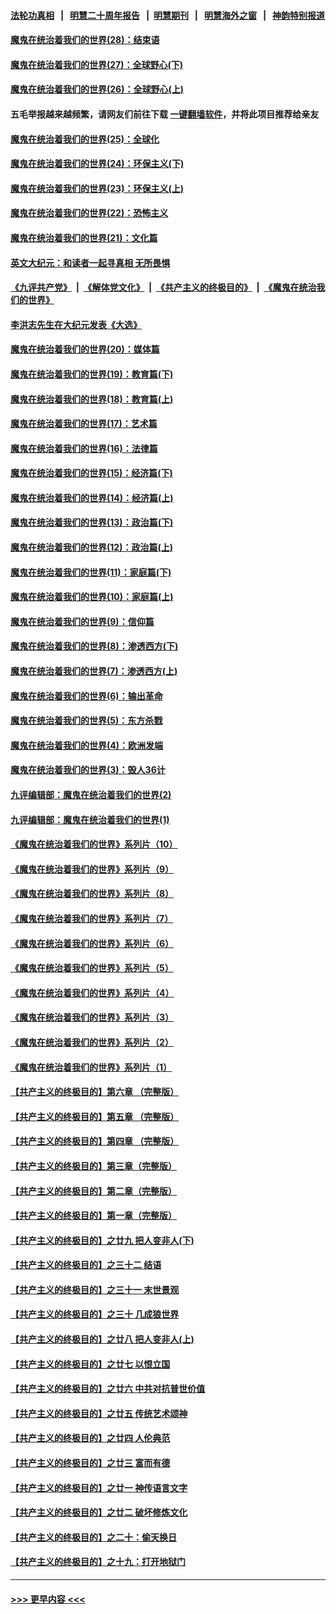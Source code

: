 #### [法轮功真相](https://github.com/gfw-breaker/truth/blob/master/README.md?t=0) &nbsp;&nbsp;|&nbsp;&nbsp; [明慧二十周年报告](https://github.com/gfw-breaker/mh-reports/blob/master/README.md?t=0) &nbsp;&nbsp;|&nbsp;&nbsp;[明慧期刊](https://github.com/gfw-breaker/mh-qikan) &nbsp;&nbsp;|&nbsp;&nbsp; [明慧海外之窗](https://github.com/gfw-breaker/mh-news/blob/master/README.md?t=0) &nbsp;&nbsp;|&nbsp;&nbsp; [神韵特别报道](https://github.com/gfw-breaker/mh-news/blob/master/shenyun.md?t=0)
#### [魔鬼在统治着我们的世界(28)：结束语](../pages/nsc422/n10936246.md?t=06110402) 
#### [魔鬼在统治着我们的世界(27)：全球野心(下)](../pages/nsc422/n10928319.md?t=06110402) 
#### [魔鬼在统治着我们的世界(26)：全球野心(上)](../pages/nsc422/n10900318.md?t=06110402) 
#### 五毛举报越来越频繁，请网友们前往下载 [一键翻墙软件](https://github.com/gfw-breaker/ssr-accounts)，并将此项目推荐给亲友
#### [魔鬼在统治着我们的世界(25)：全球化](../pages/nsc422/n10788205.md?t=06110402) 
#### [魔鬼在统治着我们的世界(24)：环保主义(下)](../pages/nsc422/n10695307.md?t=06110402) 
#### [魔鬼在统治着我们的世界(23)：环保主义(上)](../pages/nsc422/n10688613.md?t=06110402) 
#### [魔鬼在统治着我们的世界(22)：恐怖主义](../pages/nsc422/n10614727.md?t=06110402) 
#### [魔鬼在统治着我们的世界(21)：文化篇](../pages/nsc422/n10597706.md?t=06110402) 
#### [英文大纪元：和读者一起寻真相 无所畏惧](../pages/nsc422/n12542027.md?t=06110402) 
#### [《九评共产党》](https://github.com/begood0513/9ping.md/blob/master/README.md) &nbsp;|&nbsp; [《解体党文化》](../../../../jtdwh.md/blob/master/README.md)  &nbsp;|&nbsp; [《共产主义的终极目的》](../../../../gczydzjmd.md/blob/master/README.md) &nbsp;|&nbsp; [《魔鬼在统治我们的世界》](../../../../mgztzwmdsj.md/blob/master/README.md) 
#### [李洪志先生在大纪元发表《大选》](../pages/nsc422/n12534746.md?t=06110402) 
#### [魔鬼在统治着我们的世界(20)：媒体篇](../pages/nsc422/n10586579.md?t=06110402) 
#### [魔鬼在统治着我们的世界(19)：教育篇(下)](../pages/nsc422/n10564808.md?t=06110402) 
#### [魔鬼在统治着我们的世界(18)：教育篇(上)](../pages/nsc422/n10526970.md?t=06110402) 
#### [魔鬼在统治着我们的世界(17)：艺术篇](../pages/nsc422/n10499093.md?t=06110402) 
#### [魔鬼在统治着我们的世界(16)：法律篇](../pages/nsc422/n10485969.md?t=06110402) 
#### [魔鬼在统治着我们的世界(15)：经济篇(下)](../pages/nsc422/n10469975.md?t=06110402) 
#### [魔鬼在统治着我们的世界(14)：经济篇(上)](../pages/nsc422/n10457370.md?t=06110402) 
#### [魔鬼在统治着我们的世界(13)：政治篇(下)](../pages/nsc422/n10448270.md?t=06110402) 
#### [魔鬼在统治着我们的世界(12)：政治篇(上)](../pages/nsc422/n10444576.md?t=06110402) 
#### [魔鬼在统治着我们的世界(11)：家庭篇(下)](../pages/nsc422/n10440961.md?t=06110402) 
#### [魔鬼在统治着我们的世界(10)：家庭篇(上)](../pages/nsc422/n10435448.md?t=06110402) 
#### [魔鬼在统治着我们的世界(9)：信仰篇](../pages/nsc422/n10432159.md?t=06110402) 
#### [魔鬼在统治着我们的世界(8)：渗透西方(下)](../pages/nsc422/n10429603.md?t=06110402) 
#### [魔鬼在统治着我们的世界(7)：渗透西方(上)](../pages/nsc422/n10426013.md?t=06110402) 
#### [魔鬼在统治着我们的世界(6)：输出革命](../pages/nsc422/n10421536.md?t=06110402) 
#### [魔鬼在统治着我们的世界(5)：东方杀戮](../pages/nsc422/n10417707.md?t=06110402) 
#### [魔鬼在统治着我们的世界(4)：欧洲发端](../pages/nsc422/n10414890.md?t=06110402) 
#### [魔鬼在统治着我们的世界(3)：毁人36计](../pages/nsc422/n10411583.md?t=06110402) 
#### [九评编辑部：魔鬼在统治着我们的世界(2)](../pages/nsc422/n10410036.md?t=06110402) 
#### [九评编辑部：魔鬼在统治着我们的世界(1)](../pages/nsc422/n10406825.md?t=06110402) 
#### [《魔鬼在统治着我们的世界》系列片（10）](../pages/nsc422/n12292670.md?t=06110402) 
#### [《魔鬼在统治着我们的世界》系列片（9）](../pages/nsc422/n12290859.md?t=06110402) 
#### [《魔鬼在统治着我们的世界》系列片（8）](../pages/nsc422/n12287445.md?t=06110402) 
#### [《魔鬼在统治着我们的世界》系列片（7）](../pages/nsc422/n12283425.md?t=06110402) 
#### [《魔鬼在统治着我们的世界》系列片（6）](../pages/nsc422/n12282314.md?t=06110402) 
#### [《魔鬼在统治着我们的世界》系列片（5）](../pages/nsc422/n12281419.md?t=06110402) 
#### [《魔鬼在统治着我们的世界》系列片（4）](../pages/nsc422/n12274024.md?t=06110402) 
#### [《魔鬼在统治着我们的世界》系列片（3）](../pages/nsc422/n12271322.md?t=06110402) 
#### [《魔鬼在统治着我们的世界》系列片（2）](../pages/nsc422/n12269049.md?t=06110402) 
#### [《魔鬼在统治着我们的世界》系列片（1）](../pages/nsc422/n12267575.md?t=06110402) 
#### [【共产主义的终极目的】第六章 （完整版）](../pages/nsc422/n11428913.md?t=06110402) 
#### [【共产主义的终极目的】第五章 （完整版）](../pages/nsc422/n11428912.md?t=06110402) 
#### [【共产主义的终极目的】第四章 （完整版）](../pages/nsc422/n11428907.md?t=06110402) 
#### [【共产主义的终极目的】第三章（完整版）](../pages/nsc422/n11428848.md?t=06110402) 
#### [【共产主义的终极目的】第二章（完整版）](../pages/nsc422/n11428831.md?t=06110402) 
#### [【共产主义的终极目的】第一章（完整版）](../pages/nsc422/n11417651.md?t=06110402) 
#### [【共产主义的终极目的】之廿九 把人变非人(下)](../pages/nsc422/n11344140.md?t=06110402) 
#### [【共产主义的终极目的】之三十二 结语](../pages/nsc422/n11360535.md?t=06110402) 
#### [【共产主义的终极目的】之三十一 末世景观](../pages/nsc422/n11351129.md?t=06110402) 
#### [【共产主义的终极目的】之三十 几成狼世界](../pages/nsc422/n11348280.md?t=06110402) 
#### [【共产主义的终极目的】之廿八 把人变非人(上)](../pages/nsc422/n11340492.md?t=06110402) 
#### [【共产主义的终极目的】之廿七 以恨立国](../pages/nsc422/n11336944.md?t=06110402) 
#### [【共产主义的终极目的】之廿六 中共对抗普世价值](../pages/nsc422/n11324785.md?t=06110402) 
#### [【共产主义的终极目的】之廿五 传统艺术颂神](../pages/nsc422/n11296396.md?t=06110402) 
#### [【共产主义的终极目的】之廿四 人伦典范](../pages/nsc422/n11296397.md?t=06110402) 
#### [【共产主义的终极目的】之廿三 富而有德](../pages/nsc422/n11283598.md?t=06110402) 
#### [【共产主义的终极目的】之廿一 神传语言文字](../pages/nsc422/n11263265.md?t=06110402) 
#### [【共产主义的终极目的】之廿二 破坏修炼文化](../pages/nsc422/n11245728.md?t=06110402) 
#### [【共产主义的终极目的】之二十：偷天换日](../pages/nsc422/n11238846.md?t=06110402) 
#### [【共产主义的终极目的】之十九：打开地狱门](../pages/nsc422/n11206376.md?t=06110402) 

----
#### [ >>> 更早内容 <<< ](../indexes/nsc422-earlier.md)
